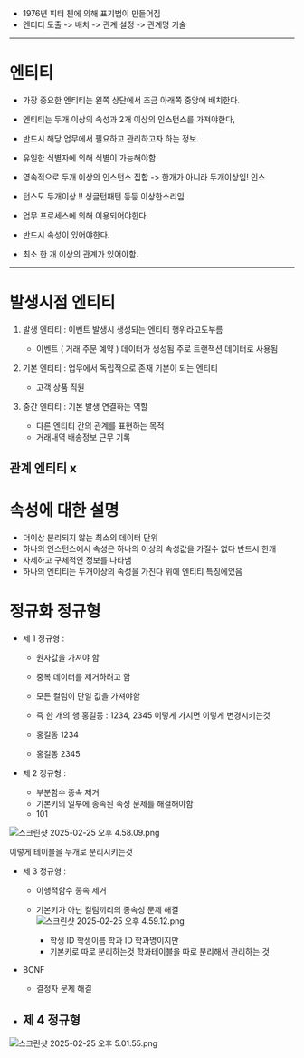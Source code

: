 

- 1976년 피터 첸에 의해 표기법이 만들어짐 
- 엔티티 도출 -> 배치 -> 관계 설정 -> 관계명 기술

---

# 엔티티 

- 가장 중요한 엔티티는 왼쪽 상단에서 조금 아래쪽 중앙에 배치한다.

- 엔티티는 두개 이상의 속성과 2개 이상의 인스턴스를 가져야한다,


- 반드시 해당 업무에서 필요하고 관리하고자 하는 정보. 
- 유일한 식별자에 의해 식별이 가능해야함 
- 영속적으로 두개 이상의 인스턴스 집합 -> 한개가 아니라 두개이상임!  인스
- 턴스도 두개이상 !!  싱글턴패턴 등등 이상한소리임 
- 업무 프로세스에 의해 이용되어야한다.
- 반드시 속성이 있어야한다. 
- 최소 한 개 이상의 관계가 있어야함.


----


# 발생시점 엔티티 

1. 발생 엔티티 : 이벤트 발생시 생성되는 엔티티  행위라고도부름
    - 이벤트 ( 거래 주문 예약 ) 데이터가 생성됨 주로 트랜잭션 데이터로 사용됨



2. 기본 엔티티 : 업무에서 독립적으로 존재 기본이 되는 엔티티 
   - 고객 상품 직원

3. 중간 엔티티 : 기본 발생 연결하는 역할
   - 다른 엔티티 간의 관계를 표현하는 목적 
   - 거래내역 배송정보 근무 기록

관계 엔티티 x 
----




# 속성에 대한 설명

- 더이상 분리되지 않는 최소의 데이터 단위 
- 하나의 인스턴스에서 속성은 하나의 이상의 속성값을 가질수 없다 반드시 한개
- 자세하고 구체적인 정보를 나타냄 
- 하나의 엔티티는 두개이상의 속성을 가진다 위에 엔티티 특징에있음 


# 정규화 정규형


- 제 1 정규형 : 
  - 원자값을 가져야 함 
  - 중복 데이터를 제거하려고 함
  - 모든 컬럼이 단일 값을 가져야함
  - 즉 한 개의 행  홍길동 : 1234, 2345 이렇게 가지면  이렇게 변경시키는것

  - 홍길동 1234
  - 홍길동 2345 


- 제 2 정규형 :
  - 부분함수 종속 제거 
  - 기본키의 일부에 종속된 속성 문제를 해결해야함 
  - 101

![스크린샷 2025-02-25 오후 4.58.09.png](..%2F..%2F..%2F..%2F..%2F..%2F..%2Fvar%2Ffolders%2Fm4%2Fn9zxyvgx4lx03pl_7nrbhpyr0000gn%2FT%2FTemporaryItems%2FNSIRD_screencaptureui_CyHi6d%2F%EC%8A%A4%ED%81%AC%EB%A6%B0%EC%83%B7%202025-02-25%20%EC%98%A4%ED%9B%84%204.58.09.png)

이렇게 테이블을 두개로 분리시키는것 


- 제 3 정규형 :
  - 이행적함수 종속 제거
  - 기본키가 아닌 컬럼끼리의 종속성 문제 해결 
![스크린샷 2025-02-25 오후 4.59.12.png](..%2F..%2F..%2F..%2F..%2F..%2F..%2Fvar%2Ffolders%2Fm4%2Fn9zxyvgx4lx03pl_7nrbhpyr0000gn%2FT%2FTemporaryItems%2FNSIRD_screencaptureui_zuPtNh%2F%EC%8A%A4%ED%81%AC%EB%A6%B0%EC%83%B7%202025-02-25%20%EC%98%A4%ED%9B%84%204.59.12.png)

    - 학생 ID 학생이름 학과 ID 학과명이지만 
    - 기본키로 따로 분리하는것  학과테이블을 따로 분리해서 관리하는 것


- BCNF 
  - 결정자 문제 해결 



- 제 4 정규형 
  - 
![스크린샷 2025-02-25 오후 5.01.55.png](..%2F..%2F..%2F..%2F..%2F..%2F..%2Fvar%2Ffolders%2Fm4%2Fn9zxyvgx4lx03pl_7nrbhpyr0000gn%2FT%2FTemporaryItems%2FNSIRD_screencaptureui_lI8lSJ%2F%EC%8A%A4%ED%81%AC%EB%A6%B0%EC%83%B7%202025-02-25%20%EC%98%A4%ED%9B%84%205.01.55.png)
